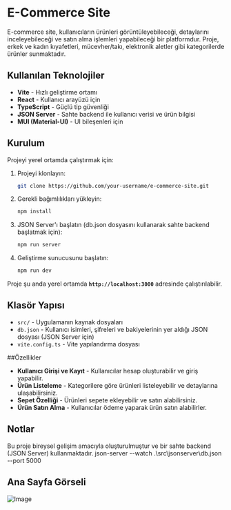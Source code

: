 # E-Commerce Site

E-commerce site, kullanıcıların ürünleri görüntüleyebileceği, detaylarını inceleyebileceği ve satın alma işlemleri yapabileceği bir platformdur. Proje, erkek ve kadın kıyafetleri, mücevher/takı, elektronik aletler gibi kategorilerde ürünler sunmaktadır.

## Kullanılan Teknolojiler

- **Vite** - Hızlı geliştirme ortamı
- **React** - Kullanıcı arayüzü için
- **TypeScript** - Güçlü tip güvenliği
- **JSON Server** - Sahte backend ile kullanıcı verisi ve ürün bilgisi
- **MUI (Material-UI)** - UI bileşenleri için

## Kurulum

Projeyi yerel ortamda çalıştırmak için:

1. Projeyi klonlayın:
    ```bash
    git clone https://github.com/your-username/e-commerce-site.git
    ```

2. Gerekli bağımlılıkları yükleyin:
    ```bash
    npm install
    ```

3. JSON Server'ı başlatın (db.json dosyasını kullanarak sahte backend başlatmak için):
    ```bash
    npm run server
    ```

4. Geliştirme sunucusunu başlatın:
    ```bash
    npm run dev
    ```

Proje şu anda yerel ortamda **`http://localhost:3000`** adresinde çalıştırılabilir.

## Klasör Yapısı

- `src/` - Uygulamanın kaynak dosyaları
- `db.json` - Kullanıcı isimleri, şifreleri ve bakiyelerinin yer aldığı JSON dosyası (JSON Server için)
- `vite.config.ts` - Vite yapılandırma dosyası

##Özellikler

- **Kullanıcı Girişi ve Kayıt** - Kullanıcılar hesap oluşturabilir ve giriş yapabilir.
- **Ürün Listeleme** - Kategorilere göre ürünleri listeleyebilir ve detaylarına ulaşabilirsiniz.
- **Sepet Özelliği** - Ürünleri sepete ekleyebilir ve satın alabilirsiniz.
- **Ürün Satın Alma** - Kullanıcılar ödeme yaparak ürün satın alabilirler.

##  Notlar

Bu proje bireysel gelişim amacıyla oluşturulmuştur ve bir sahte backend (JSON Server) kullanmaktadır.
json-server --watch .\src\jsonserver\db.json --port 5000

## Ana Sayfa Görseli

![Image](https://github.com/user-attachments/assets/f4ce9f61-e988-4bf6-bfb7-e6c5ee4741c2)

